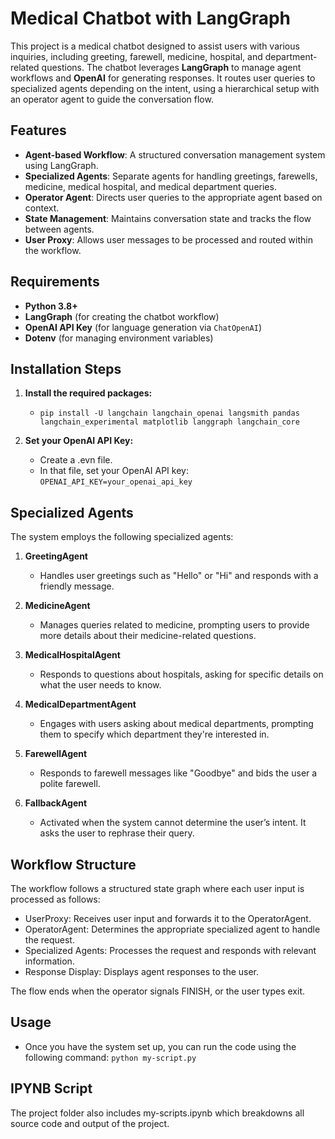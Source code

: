 # Medical Chatbot with LangGraph

This project is a medical chatbot designed to assist users with various inquiries, including greeting, farewell, medicine, hospital, and department-related questions. The chatbot leverages **LangGraph** to manage agent workflows and **OpenAI** for generating responses. It routes user queries to specialized agents depending on the intent, using a hierarchical setup with an operator agent to guide the conversation flow.

## Features

- **Agent-based Workflow**: A structured conversation management system using LangGraph.
- **Specialized Agents**: Separate agents for handling greetings, farewells, medicine, medical hospital, and medical department queries.
- **Operator Agent**: Directs user queries to the appropriate agent based on context.
- **State Management**: Maintains conversation state and tracks the flow between agents.
- **User Proxy**: Allows user messages to be processed and routed within the workflow.

## Requirements

- **Python 3.8+**
- **LangGraph** (for creating the chatbot workflow)
- **OpenAI API Key** (for language generation via `ChatOpenAI`)
- **Dotenv** (for managing environment variables)


## Installation Steps
1. **Install the required packages:**
   - `pip install -U langchain langchain_openai langsmith pandas langchain_experimental matplotlib langgraph langchain_core`

2. **Set your OpenAI API Key:**
   - Create a .evn file.
   - In that file, set your OpenAI API key: `OPENAI_API_KEY=your_openai_api_key`


## Specialized Agents
The system employs the following specialized agents:

1. **GreetingAgent**
   - Handles user greetings such as "Hello" or "Hi" and responds with a friendly message.

2. **MedicineAgent**
   - Manages queries related to medicine, prompting users to provide more details about their medicine-related questions.

3. **MedicalHospitalAgent**
   - Responds to questions about hospitals, asking for specific details on what the user needs to know.

4. **MedicalDepartmentAgent**
   - Engages with users asking about medical departments, prompting them to specify which department they're interested in.

5. **FarewellAgent**
   - Responds to farewell messages like "Goodbye" and bids the user a polite farewell.

6. **FallbackAgent**
   - Activated when the system cannot determine the user’s intent. It asks the user to rephrase their query.


## Workflow Structure
The workflow follows a structured state graph where each user input is processed as follows:
   - UserProxy: Receives user input and forwards it to the OperatorAgent.
   - OperatorAgent: Determines the appropriate specialized agent to handle the request.
   - Specialized Agents: Processes the request and responds with relevant information.
   - Response Display: Displays agent responses to the user.

The flow ends when the operator signals FINISH, or the user types exit.


## Usage
   - Once you have the system set up, you can run the code using the following command:
      `python my-script.py`


## IPYNB Script
The project folder also includes my-scripts.ipynb which breakdowns all source code and output of the project.